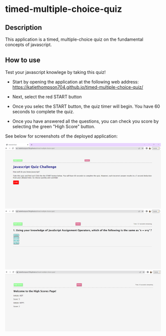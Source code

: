 # timed-multiple-choice-quiz

## Description

This application is a timed, multiple-choice quiz on the fundamental concepts of javascript.

## How to use

Test your javascript knowlege by taking this quiz!

- Start by opening the application at the following web address: https://katiethompson704.github.io/timed-multiple-choice-quiz/

- Next, select the red START button
- Once you selec the START button, the quiz timer will begin. You have 60 seconds to complete the quiz.
- Once you have answered all the questions, you can check you score by selecting the green "High Score" button.

See below for screenshots of the deployed application:

<img src = "assets\quiz-screenshot-1.png">
<img src = "assets\quiz-screenshot-2.png">
<img src = "assets\quiz-screenshot-3.png">

